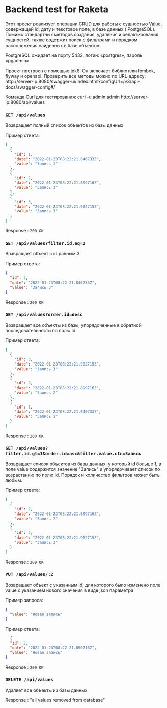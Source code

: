 # Backend test for Raketa

Этот проект реализует операции CRUD для работы с сущностью Value, содержащей id, дату и текстовое поле, в базе данных (
PostgreSQL). Помимо стандартных методов создания, удаления и редактирования сущностей, также содержит поиск с фильтрами
и порядком расположения найденных в базе объектов.

PostgreSQL ожидает на порту 5432, логин: «postgres», пароль «pgadmin»

Проект построен с помощью jdk8. Он включает библиотеки lombok, flyway и openapi. Проверить все методы можно по
URL-адресу: http://server-ip:8080/swagger-ui/index.html?configUrl=/v3/api-docs/swagger-config#/

Команда Curl для тестирования: curl -u admin:admin http://server-ip:8080/api/values

### `GET /api/values`

Возвращает полный список объектов из базы данных

Пример ответа:

```json
[
  {
    "id": 1,
    "date": "2022-01-23T08:22:21.846733Z",
    "value": "Запись 1"
  },
  {
    "id": 2,
    "date": "2022-01-23T08:22:21.899716Z",
    "value": "Запись 2"
  },
  {
    "id": 3,
    "date": "2022-01-23T08:22:21.902715Z",
    "value": "Запись 3"
  }
]
```

Response : `200 OK`


### `GET /api/values?filter.id.eq=3`

Возвращает объект с id равным 3

Пример ответа:

```json
{
  "id": 3,
  "date": "2022-01-23T08:22:21.846733Z",
  "value": "Запись 3"
}
```

Response : `200 OK`


### `GET /api/values?order.id=desc`

Возвращает все объекты из базы, упорядоченные в обратной последовательности по полю id

Пример ответа:

```json
[
  {
    "id": 3,
    "date": "2022-01-23T08:22:21.902715Z",
    "value": "Запись 3"
  },
  {
    "id": 2,
    "date": "2022-01-23T08:22:21.899716Z",
    "value": "Запись 2"
  },
  {
    "id": 1,
    "date": "2022-01-23T08:22:21.846733Z",
    "value": "Запись 1"
  }
]
```

Response : `200 OK`


### `GET /api/values?filter.id.gt=1&order.id=asc&filter.value.ctn=Запись`

Возвращает список объектов из базы данных, у который id больше 1, в поле value содержится значение "Запись" и
упорядочивает список по возрастанию по полю id. Порядок и количество фильтров может быть любым.

Пример ответа:

```json
[
  {
    "id": 2,
    "date": "2022-01-23T08:22:21.899716Z",
    "value": "Запись 2"
  },
  {
    "id": 3,
    "date": "2022-01-23T08:22:21.902715Z",
    "value": "Запись 3"
  }
]
```

Response : `200 OK`


### `PUT /api/values/:2`

Возвращает объект с указанным id, для которого было изменено поле value с указанием нового значения в виде json
параметра

Пример запроса:

```json
{
  "value": "Новая запись"
}
```

Пример ответа: 

```json
  {
  "id": 2,
  "date": "2022-01-23T08:22:21.899716Z",
  "value": "Новая запись"
}
```

Response : `200 OK`


### `DELETE /api/values`

Удаляет все объекты из базы данных

Response : "all values removed from database"
